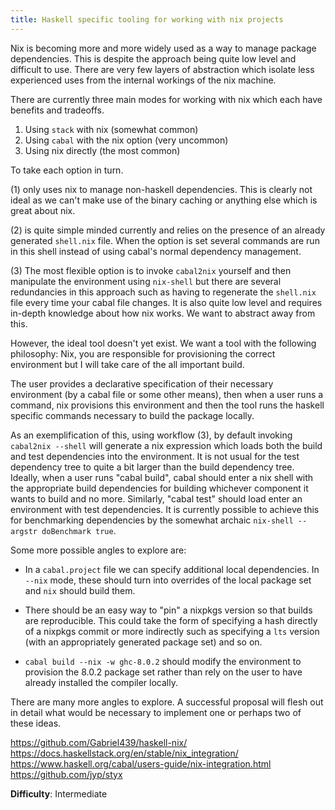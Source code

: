 ```yaml
---
title: Haskell specific tooling for working with nix projects
---
```


Nix is becoming more and more widely used as a way to manage package dependencies.
This is despite the approach being quite low level and difficult to use. There
are very few layers of abstraction which isolate less experienced uses from the
internal workings of the nix machine.

There are currently three main modes for working with nix which each have benefits and tradeoffs.

1. Using `stack` with nix (somewhat common)
2. Using `cabal` with the nix option (very uncommon)
3. Using nix directly (the most common)

To take each option in turn.

(1) only uses nix to manage non-haskell dependencies. This is clearly not ideal
as we can't make use of the binary caching or anything else which is great about nix.

(2) is quite simple minded currently and relies on the presence of an
already generated `shell.nix` file. When the option is set several commands are run in this shell
instead of using cabal's normal dependency management.

(3) The most flexible option is to invoke `cabal2nix` yourself and then manipulate the
environment using `nix-shell` but there are several redundancies in this approach
such as having to regenerate the `shell.nix` file every time your cabal file changes.
It is also quite low level and requires in-depth knowledge about how nix works. We
want to abstract away from this.

However, the ideal tool doesn't yet exist. We want a tool with the following philosophy:
Nix, you are responsible for provisioning the correct environment but I will take
care of the all important build.

The user provides a declarative specification of their necessary environment (by a cabal file
or some other means), then when a user runs a command, nix provisions this
environment and then the tool runs the haskell specific commands necessary to
build the package locally.

As an exemplification of this, using workflow (3), by default invoking `cabal2nix --shell`
will generate a nix expression which loads both the build and test dependencies into the
environment. It is not usual for the test dependency tree to quite a bit larger than the
build dependency tree. Ideally, when a user runs "cabal build", cabal should enter
a nix shell with the appropriate build dependencies for building whichever component
it wants to build and no more. Similarly, "cabal test" should load enter an
environment with test dependencies. It is currently possible to achieve this
for benchmarking dependencies by the somewhat archaic `nix-shell --argstr doBenchmark true`.


Some more possible angles to explore are:

* In a `cabal.project` file we can specify additional local dependencies.
In `--nix` mode, these should turn into overrides of the local package set and `nix` should
build them.

* There should be an easy way to "pin" a nixpkgs version so that builds are reproducible.
This could take the form of specifying a hash directly of a nixpkgs commit or more indirectly
such as specifying a `lts` version (with an appropriately generated package set) and so on.

* `cabal build --nix -w ghc-8.0.2` should modify the environment to provision the
  8.0.2 package set rather than rely on the user to have already installed the
  compiler locally.

There are many more angles to explore. A successful proposal will flesh out in
detail what would be necessary to implement one or perhaps two of these ideas.

https://github.com/Gabriel439/haskell-nix/
https://docs.haskellstack.org/en/stable/nix_integration/
https://www.haskell.org/cabal/users-guide/nix-integration.html
https://github.com/jyp/styx

**Difficulty**: Intermediate
